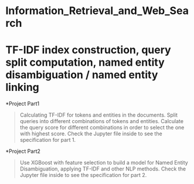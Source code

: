 # Information_Retrieval_and_Web_Search
TF-IDF index construction, query split computation, named entity disambiguation / named entity linking
============================
*Project Part1
> Calculating TF-IDF for tokens and entities in the documents.
> Split queries into different combinations of tokens and entities.
> Calculate the query score for different combinations in order to select the one with highest score.
> Check the Jupyter file inside to see the specification for part 1.

*Project Part2
> Use XGBoost with feature selection to build a model for Named Entity Disambiguation, applying TF-IDF and other NLP methods.
> Check the Jupyter file inside to see the specification for part 2.
